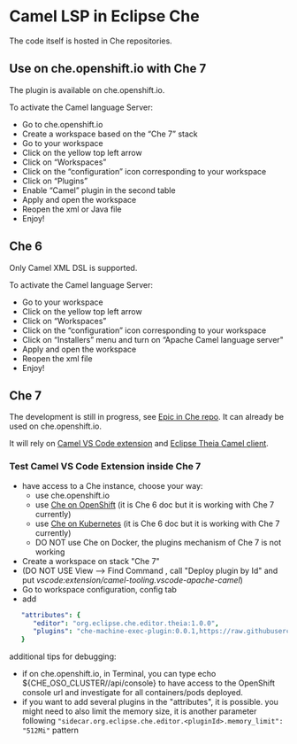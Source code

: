 # Camel LSP in Eclipse Che

The code itself is hosted in Che repositories.

## Use on che.openshift.io with Che 7

The plugin is available on che.openshift.io.

To activate the Camel language Server:

- Go to che.openshift.io
- Create a workspace based on the “Che 7” stack
- Go to your workspace
- Click on the yellow top left arrow
- Click on “Workspaces”
- Click on the “configuration” icon corresponding to your workspace
- Click on “Plugins”
- Enable “Camel” plugin in the second table
- Apply and open the workspace
- Reopen the xml or Java file
- Enjoy!

## Che 6

Only Camel XML DSL is supported.

To activate the Camel language Server:

- Go to your workspace
- Click on the yellow top left arrow
- Click on “Workspaces”
- Click on the “configuration” icon corresponding to your workspace
- Click on “Installers” menu and turn on “Apache Camel language server"
- Apply and open the workspace
- Reopen the xml file
- Enjoy!

## Che 7

The development is still in progress, see [Epic in Che repo](https://github.com/eclipse/che/issues/12584). It can already be used on che.openshift.io.

It will rely on [Camel VS Code extension](https://marketplace.visualstudio.com/itemdetails?itemName=camel-tooling.vscode-apache-camel) and [Eclipse Theia Camel client](https://github.com/camel-tooling/camel-lsp-client-theia).

### Test Camel VS Code Extension inside Che 7

- have access to a Che instance, choose your way:
  - use che.openshift.io
  - use [Che on OpenShift](https://www.eclipse.org/che/docs/che-6/openshift-single-user.html) (it is Che 6 doc but it is working with Che 7 currently)
  - use [Che on Kubernetes](https://www.eclipse.org/che/docs/che-6/kubernetes-single-user.html) (it is Che 6 doc but it is working with Che 7 currently)
  - DO NOT use Che on Docker, the plugins mechanism of Che 7 is not working
- Create a workspace on stack "Che 7"
- (DO NOT USE View --> Find Command , call "Deploy plugin by Id" and put _vscode:extension/camel-tooling.vscode-apache-camel_)
- Go to workspace configuration, config tab
- add

 ```yaml
    "attributes": {
       "editor": "org.eclipse.che.editor.theia:1.0.0",
       "plugins": "che-machine-exec-plugin:0.0.1,https://raw.githubusercontent.com/apupier/che-plugin-registry/109-AddApacheCamelVSCodeExtension/plugins/camel-tooling.vscode-apache-camel:0.0.14"
    }
 ```
 
 additional tips for debugging:
 
 - if on che.openshift.io, in Terminal, you can type echo ${CHE_OSO_CLUSTER//api/console} to have access to the OpenShift console url and investigate for all containers/pods deployed.
 - if you want to add several plugins in the "attributes", it is possible. you might need to also limit the memory size, it is another parameter following `"sidecar.org.eclipse.che.editor.<pluginId>.memory_limit": "512Mi"` pattern
